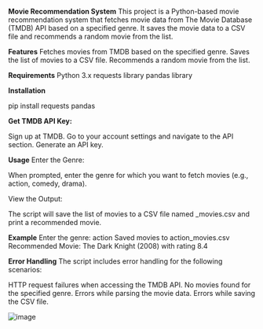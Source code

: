 **Movie Recommendation System**
This project is a Python-based movie recommendation system that fetches movie data from The Movie Database (TMDB) API based on a specified genre. It saves the movie data to a CSV file and recommends a random movie from the list.

**Features**
Fetches movies from TMDB based on the specified genre.
Saves the list of movies to a CSV file.
Recommends a random movie from the list.

**Requirements**
Python 3.x
requests library
pandas library

**Installation**

pip install requests pandas

**Get TMDB API Key:**

Sign up at TMDB.
Go to your account settings and navigate to the API section.
Generate an API key.

**Usage**
Enter the Genre:

When prompted, enter the genre for which you want to fetch movies (e.g., action, comedy, drama).

View the Output:

The script will save the list of movies to a CSV file named <genre>_movies.csv and print a recommended movie.

**Example**
Enter the genre: action
Saved movies to action_movies.csv
Recommended Movie: The Dark Knight (2008) with rating 8.4

**Error Handling**
The script includes error handling for the following scenarios:

HTTP request failures when accessing the TMDB API.
No movies found for the specified genre.
Errors while parsing the movie data.
Errors while saving the CSV file.

![image](https://github.com/cmamath/final_code_movie_recommendation/assets/174296440/9b06596f-802a-4f2f-b94c-c4531c23125b)








